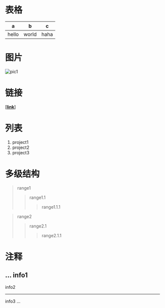 # 表格
a|b|c|
-|-|-
hello|world|haha

# 图片

![pic1](https://csdnimg.cn/medal/qixiebiaobing4@240.png "alt info")

# 链接

[[**link**]](https://blog.csdn.net/rimke/article/details/127976562)

# 列表
1. project1   
2. project2   
3. project3   

# 多级结构
>range1
>>range1.1
>>>range1.1.1

>range2
>>range2.1
>>>range2.1.1

# 注释
...
info1
---
info2
***
info3
...

